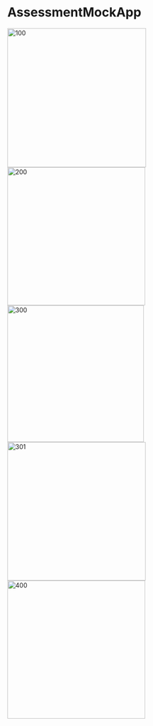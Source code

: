 # AssessmentMockApp
<img width="313" alt="100" src="https://user-images.githubusercontent.com/26308862/27239134-851476b2-5284-11e7-8859-baa59348ac9d.png">
<img width="311" alt="200" src="https://user-images.githubusercontent.com/26308862/27239139-8b055f96-5284-11e7-8996-94d1ddca55ce.png">
<img width="308" alt="300" src="https://user-images.githubusercontent.com/26308862/27239144-8fe75140-5284-11e7-8149-330cefa2f9a4.png">
<img width="312" alt="301" src="https://user-images.githubusercontent.com/26308862/27239146-8ff29410-5284-11e7-8170-5fb7e6e83c86.png">
<img width="311" alt="400" src="https://user-images.githubusercontent.com/26308862/27239145-8ff1574e-5284-11e7-89a5-b0d8a473fc8b.png">
